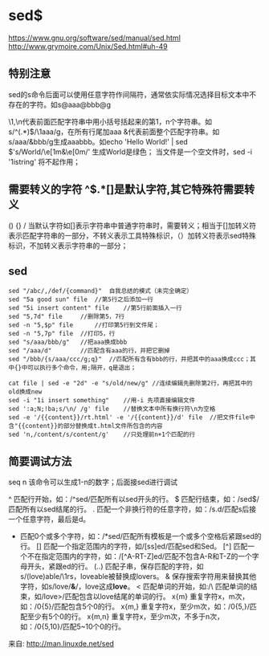
sed$
======================
<https://www.gnu.org/software/sed/manual/sed.html>
<http://www.grymoire.com/Unix/Sed.html#uh-49>

特别注意
---------------------
sed的s命令后面可以使用任意字符作间隔符，通常依实际情况选择目标文本中不存在的字符。如s@aaa@bbb@g

\1,\n代表前面匹配字符串中用小括号括起来的第1，n个字符串。如s/^\(.*\)$/\1aaa/g，在所有行尾加aaa
&代表前面整个匹配字符串。如s/aaa/&bbb/g生成aaabbb。如echo 'Hello World!' | sed $'s/World/\e[1m&\e[0m/' 生成World是绿色；
当文件是一个空文件时，sed -i '1istring' 将不起作用；

需要转义的字符	^$.*[]是默认字符,其它特殊符需要转义	
---------------------
()
{}
/
当默认字符如[]表示字符串中普通字符串时，需要转义；相当于[]加转义符表示匹配字符串的一部分，不转义表示工具特殊标识，（）加转义符表示sed特殊标识，不加转义表示字符串的一部分；

sed
---------------------
	sed "/abc/,/def/{command}"	自我总结的模式（未完全确定）
	sed "5a good sun" file	//第5行之后添加一行
	sed "5i insert content" file	//第5行前面插入一行
	sed "5,7d" file		//删除第5，7行
	sed -n "5,$p" file		//打印第5行到文件尾；
	sed -n "5,7p" file	//打印5，行
	sed "s/aaa/bbb/g"	//把aaa换成bbb
	sed "/aaa/d"		//匹配含有aaa的行，并把它删掉
	sed "/bbb/{s/aaa/ccc/g;q}"	//匹配所有含有bbb的行，并把其中的aaa换成ccc；其中{}中可以执行多个命令，用;隔开，q是退出；

	cat file | sed -e "2d" -e "s/old/new/g"	//连续编辑先删除第2行，再把其中的old换成new
	sed -i "1i insert something"	//用-i 先项直接编辑文件
	sed ':a;N;!ba;s/\n/ /g' file	//替换文本中所有换行符\n为空格
	sed -e '/{{content}}/rt.html' -e '/{{content}}/d' file	//把文件file中含"{{content}}的部分替换成t.html文件所包含的内容
	sed 'n,/content/s/content/g'	//只处理前n+1个匹配的行

简要调试方法
---------------------
seq	n	该命令可以生成1-n的数字；后面接sed进行调试



^ 匹配行开始，如：/^sed/匹配所有以sed开头的行。 
$ 匹配行结束，如：/sed$/匹配所有以sed结尾的行。 
. 匹配一个非换行符的任意字符，如：/s.d/匹配s后接一个任意字符，最后是d。
* 匹配0个或多个字符，如：/*sed/匹配所有模板是一个或多个空格后紧跟sed的行。 
[] 匹配一个指定范围内的字符，如/[ss]ed/匹配sed和Sed。 
[^] 匹配一个不在指定范围内的字符，如：/[^A-RT-Z]ed/匹配不包含A-R和T-Z的一个字母开头，紧跟ed的行。 
\(..\) 匹配子串，保存匹配的字符，如s/\(love\)able/\1rs，loveable被替换成lovers。 
& 保存搜索字符用来替换其他字符，如s/love/**&**/，love这成**love**。 
\< 匹配单词的开始，如:/\ 匹配单词的结束，如/love\>/匹配包含以love结尾的单词的行。 
x\{m\} 重复字符x，m次，如：/0\{5\}/匹配包含5个0的行。 
x\{m,\} 重复字符x，至少m次，如：/0\{5,\}/匹配至少有5个0的行。 
x\{m,n\} 重复字符x，至少m次，不多于n次，如：/0\{5,10\}/匹配5~10个0的行。 

来自: http://man.linuxde.net/sed


